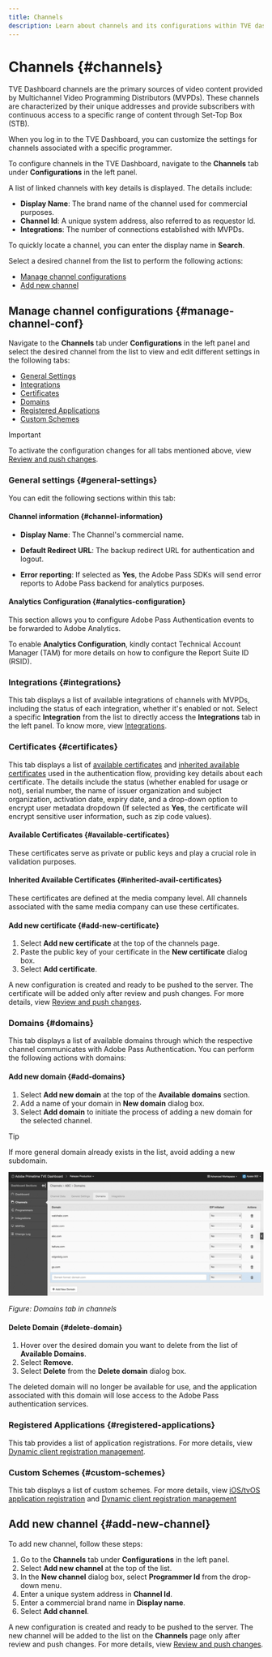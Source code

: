 ```yaml
---
title: Channels
description: Learn about channels and its configurations within TVE dashboard.
---
```


# Channels {#channels}

TVE Dashboard channels are the primary sources of video content provided by Multichannel Video Programming Distributors (MVPDs). These channels are characterized by their unique addresses and provide subscribers with continuous access to a specific range of content through Set-Top Box (STB). 

When you log in to the TVE Dashboard, you can customize the settings for channels associated with a specific programmer. 

To configure channels in the TVE Dashboard, navigate to the **Channels** tab under **Configurations** in the left panel. 

A list of linked channels with key details is displayed. The details include:

   * **Display Name**: The brand name of the channel used for commercial purposes.
   * **Channel Id**: A unique system address, also referred to as requestor Id.
   * **Integrations**: The number of connections established with MVPDs.

To quickly locate a channel, you can enter the display name in **Search**.

Select a desired channel from the list to perform the following actions:

* [Manage channel configurations](#manage-channel-conf)
* [Add new channel](#add-new-channel)

## Manage channel configurations {#manage-channel-conf}

Navigate to the **Channels** tab under **Configurations** in the left panel and select the desired channel from the list to view and edit different settings in the following tabs:

* [General Settings](#general-settings)
* [Integrations](#integrations)
* [Certificates](#certificates)
* [Domains](#domains)
* [Registered Applications](#registered-applications)
* [Custom Schemes](#custom-schemes) 

>[!IMPORTANT]
>
> To activate the configuration changes for all tabs mentioned above, view [Review and push changes](/help/authentication/tve-dashboard-review-push-changes.md). 

### General settings {#general-settings}

You can edit the following sections within this tab:

#### Channel information {#channel-information}

* **Display Name**: The Channel's commercial name.

* **Default Redirect URL**: The backup redirect URL for authentication and logout.

* **Error reporting**: If selected as **Yes**, the Adobe Pass SDKs will send error reports to Adobe Pass backend for analytics purposes.

#### Analytics Configuration {#analytics-configuration}

This section allows you to configure Adobe Pass Authentication events to be forwarded to Adobe Analytics.

To enable **Analytics Configuration**, kindly contact Technical Account Manager (TAM) for more details on how to configure the Report Suite ID (RSID).

### Integrations {#integrations}

This tab displays a list of available integrations of channels with MVPDs, including the status of each integration, whether it's enabled or not. Select a specific **Integration** from the list to directly access the **Integrations** tab in the left panel. To know more, view [Integrations](/help/authentication/tve-dashboard-integrations.md).

### Certificates {#certificates}

This tab displays a list of [available certificates](#available-certificates) and [inherited available certificates](#inherited-avail-certificates) used in the authentication flow, providing key details about each certificate. The details include the status (whether enabled for usage or not), serial number, the name of issuer organization and subject organization, activation date, expiry date, and a drop-down option to encrypt user metadata dropdown (If selected as **Yes**, the certificate will encrypt sensitive user information, such as zip code values).

#### Available Certificates {#available-certificates}

These certificates serve as private or public keys and play a crucial role in validation purposes.

#### Inherited Available Certificates {#inherited-avail-certificates}

These certificates are defined at the media company level. All channels associated with the same media company can use these certificates.

#### Add new certificate {#add-new-certificate}

1. Select **Add new certificate** at the top of the channels page.
1. Paste the public key of your certificate in the **New certificate** dialog box.
1. Select **Add certificate**.

A new configuration is created and ready to be pushed to the server. The certificate will be added only after review and push changes. For more details, view [Review and push changes](/help/authentication/tve-dashboard-review-push-changes.md).

### Domains {#domains}

This tab displays a list of available domains through which the respective channel communicates with Adobe Pass Authentication. You can perform the following actions with domains:

#### Add new domain {#add-domains}

1. Select **Add new domain** at the top of the **Available domains** section.
1. Add a name of your domain in **New domain** dialog box. 
1. Select **Add domain** to initiate the process of adding a new domain for the selected channel.

>[!TIP]
>
> If more general domain already exists in the list, avoid adding a new subdomain.

![Add a new domain to a selected channel section](assets/add-domain-to-channel-sec.png)

*Figure: Domains tab in channels*

#### Delete Domain {#delete-domain}

1. Hover over the desired domain you want to delete from the list of **Available Domains**.
1. Select **Remove**.
1. Select **Delete** from the **Delete domain** dialog box.

The deleted domain will no longer be available for use, and the application associated with this domain will lose access to the Adobe Pass authentication services.

### Registered Applications {#registered-applications}

This tab provides a list of application registrations. For more details, view [Dynamic client registration management](/help/authentication/dynamic-client-registration-management.md).

### Custom Schemes {#custom-schemes}

This tab displays a list of custom schemes. For more details, view [iOS/tvOS application registration](/help/authentication/iostvos-application-registration.md) and [Dynamic client registration management](/help/authentication/dynamic-client-registration-management.md)

## Add new channel {#add-new-channel}

To add new channel, follow these steps:

1. Go to the **Channels** tab under **Configurations** in the left panel.
1. Select **Add new channel** at the top of the list.
1. In the **New channel** dialog box, select **Programmer Id** from the drop-down menu.
1. Enter a unique system address in **Channel Id**.
1. Enter a commercial brand name in **Display name**. 
1. Select **Add channel**.

A new configuration is created and ready to be pushed to the server. The new channel will be added to the list on the **Channels** page only after review and push changes. For more details, view [Review and push changes](/help/authentication/tve-dashboard-review-push-changes.md).
